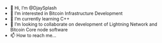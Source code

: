 - 👋 Hi, I’m @DjaySplash
- 👀 I’m interested in Bitcoin Infrastructure Development
- 🌱 I’m currently learning C++
- 💞️ I’m looking to collaborate on development of Lightning Network and Bitcoin Core node software
- 📫 How to reach me...

<!---
DjaySplash/DjaySplash is a ✨ special ✨ repository because its `README.md` (this file) appears on your GitHub profile.
You can click the Preview link to take a look at your changes.
--->
